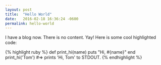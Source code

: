 ```yaml
---
layout: post
title:  "Hello World"
date:   2016-02-18 16:36:24 -0600
permalink: hello-world
---
```


I have a blog now. There is no content. Yay!
Here is some cool highlighted code:

{% highlight ruby %}
def print_hi(name)
  puts "Hi, #{name}"
end
print_hi('Tom')
#=> prints 'Hi, Tom' to STDOUT.
{% endhighlight %}
